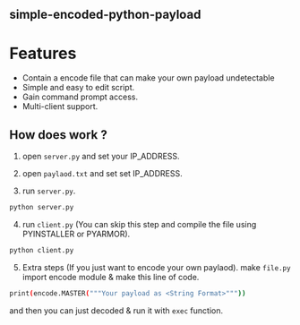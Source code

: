 ## simple-encoded-python-payload



# Features

- Contain a encode file that can make your own payload undetectable
- Simple and easy to edit script.
- Gain command prompt access.
- Multi-client support.

## How does work ?
   1. open ```server.py``` and set your IP_ADDRESS.
   
   2. open ```paylaod.txt``` and set set  IP_ADDRESS.
   
   3. run  ```server.py```.

```sh
python server.py
```
  
  4. run ```client.py``` (You can skip this step and compile the file using PYINSTALLER or PYARMOR).

```sh
python client.py
```

  5. Extra steps (If you just want to encode your own paylaod).
  make ```file.py``` import encode module & make this line of code.
    
```sh
print(encode.MASTER("""Your payload as <String Format>"""))
```
and then you can just decoded & run it with ```exec``` function.
